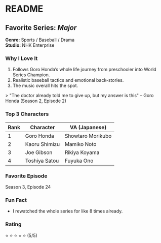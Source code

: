 # README

## Favorite Series: *Major*
**Genre:** Sports / Baseball / Drama  
**Studio:** NHK Enterprise  

### Why I Love It
1. Follows Goro Honda’s whole life journey from preschooler into World Series Champion.
2. Realistic baseball tactics and emotional back-stories.
3. The music overall hits the spot.

&gt; "The doctor already told me to give up, but my answer is this" – Goro Honda (Season 2, Episode 2)

### Top 3 Characters
| Rank | Character | VA (Japanese) |
|------|-----------|---------------|
| 1    | Goro Honda | Showtaro Morikubo |
| 2    | Kaoru Shimizu | Mamiko Noto |
| 3    | Joe Gibson | Rikiya Koyama |
| 4    | Toshiya Satou | Fuyuka Ono |


### Favorite Episode
Season 3, Episode 24 

### Fun Fact
- I rewatched the whole series for like 8 times already.

### Rating
⭐ ⭐ ⭐ ⭐ ⭐ (5/5)
